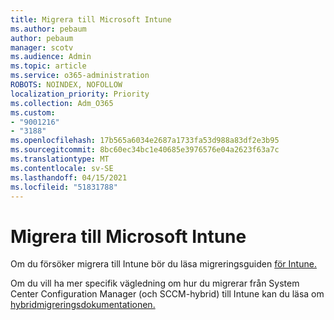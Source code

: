 ```yaml
---
title: Migrera till Microsoft Intune
ms.author: pebaum
author: pebaum
manager: scotv
ms.audience: Admin
ms.topic: article
ms.service: o365-administration
ROBOTS: NOINDEX, NOFOLLOW
localization_priority: Priority
ms.collection: Adm_O365
ms.custom:
- "9001216"
- "3188"
ms.openlocfilehash: 17b565a6034e2687a1733fa53d988a83df2e3b95
ms.sourcegitcommit: 8bc60ec34bc1e40685e3976576e04a2623f63a7c
ms.translationtype: MT
ms.contentlocale: sv-SE
ms.lasthandoff: 04/15/2021
ms.locfileid: "51831788"
---
```

# <a name="migrating-to-microsoft-intune"></a>Migrera till Microsoft Intune

Om du försöker migrera till Intune bör du läsa migreringsguiden [för Intune.](https://docs.microsoft.com/intune/fundamentals/migration-guide)

Om du vill ha mer specifik vägledning om hur du migrerar från System Center Configuration Manager (och SCCM-hybrid) till Intune kan du läsa om [hybridmigreringsdokumentationen.](https://docs.microsoft.com/sccm/mdm/deploy-use/migrate-hybridmdm-to-intunesa) 